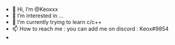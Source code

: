 - 👋 Hi, I’m @Keoxxx
- 👀 I’m interested in ...
- 🌱 I’m currently trying to learn c/c++
- 📫 How to reach me : you can add me on discord : Keox#9854
- 
<!---
Keoxxx/Keoxxx is a ✨ special ✨ repository because its `README.md` (this file) appears on your GitHub profile.
You can click the Preview link to take a look at your changes.
--->
